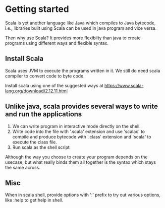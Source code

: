 # Getting started
Scala is yet another language like Java which compiles to Java bytecode, i.e., libraries built using Scala can be used in java program and vice versa.

Then why use Scala? It provides more flexibilty than java to create programs using different ways and flexible syntax.

## Install Scala
Scala uses JVM to execute the programs written in it. We still do need scala compiler to convert code to byte code.

Install scala using one of the suggested ways at 
https://www.scala-lang.org/download/2.12.11.html


## Unlike java, scala provides several ways to write and run the applications

1. We can write program in interactive mode directly on the shell.
2. Write code into the file with '.scala' extension and use 'scalac' to compile and produce bytecode with '.class' extension and 'scala' to execute the class file.
3. Run scala as the shell script

Although the way you choose to create your program depends on the usecase, but what really binds them all together is the syntax which stays the same across.

## Misc
When in scala shell, provide options with ':' prefix to try out various options, like :help to get help in shell.

